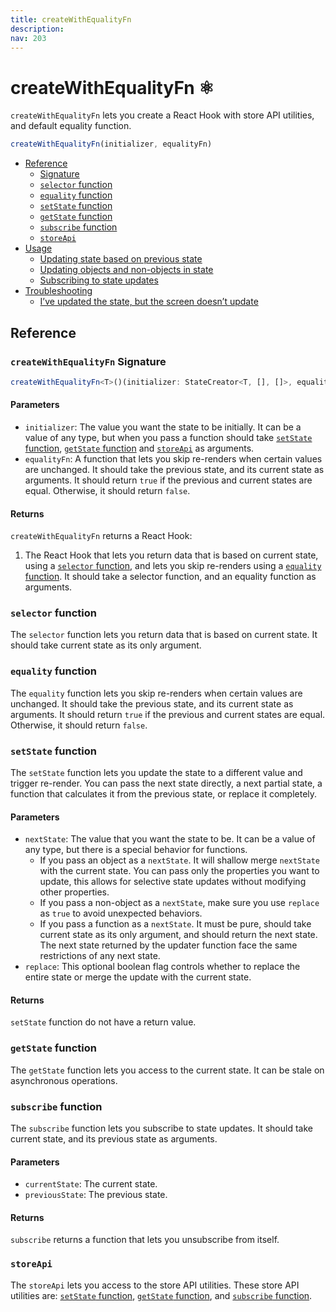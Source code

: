 ```yaml
---
title: createWithEqualityFn
description:
nav: 203
---
```


# createWithEqualityFn ⚛️

`createWithEqualityFn` lets you create a React Hook with store API utilities, and default equality
function.

```js
createWithEqualityFn(initializer, equalityFn)
```

- [Reference](#reference)
  - [Signature](#createwithequalityfn-signature)
  - [`selector` function](#selector-function)
  - [`equality` function](#equality-function)
  - [`setState` function](#setstate-function)
  - [`getState` function](#getstate-function)
  - [`subscribe` function](#subscribe-function)
  - [`storeApi`](#storeapi)
- [Usage](#usage)
  - [Updating state based on previous state](#updating-state-base-on-a-previous-state)
  - [Updating objects and non-objects in state](#updating-objects-and-non-objects-in-state)
  - [Subscribing to state updates](#subscribing-to-state-updates)
- [Troubleshooting](#troubleshooting)
  - [I’ve updated the state, but the screen doesn’t update](#ive-updated-the-state-but-the-screen-doesnt-update)

## Reference

### `createWithEqualityFn` Signature

```ts
createWithEqualityFn<T>()(initializer: StateCreator<T, [], []>, equalityFn: (a: T, b: T) => boolean): UseBoundStore<StoreApi<T>>
```

#### Parameters

- `initializer`: The value you want the state to be initially. It can be a value of any type, but
  when you pass a function should take [`setState` function](#setstate-function),
  [`getState` function](#getstate-function) and [`storeApi`](#storeapi) as arguments.
- `equalityFn`: A function that lets you skip re-renders when certain values are unchanged. It
  should take the previous state, and its current state as arguments. It should return `true` if
  the previous and current states are equal. Otherwise, it should return `false`.

#### Returns

`createWithEqualityFn` returns a React Hook:

1. The React Hook that lets you return data that is based on current state, using a
   [`selector` function](#selector-function), and lets you skip re-renders using a
   [`equality` function](#equality-function). It should take a selector function, and an equality
   function as arguments.

### `selector` function

The `selector` function lets you return data that is based on current state. It should take current
state as its only argument.

### `equality` function

The `equality` function lets you skip re-renders when certain values are unchanged. It should
take the previous state, and its current state as arguments. It should return `true` if the
previous and current states are equal. Otherwise, it should return `false`.

### `setState` function

The `setState` function lets you update the state to a different value and trigger re-render. You
can pass the next state directly, a next partial state, a function that calculates it from the
previous state, or replace it completely.

#### Parameters

- `nextState`: The value that you want the state to be. It can be a value of any type, but there is
  a special behavior for functions.
  - If you pass an object as a `nextState`. It will shallow merge `nextState` with the current
    state. You can pass only the properties you want to update, this allows for selective state
    updates without modifying other properties.
  - If you pass a non-object as a `nextState`, make sure you use `replace` as `true` to avoid
    unexpected behaviors.
  - If you pass a function as a `nextState`. It must be pure, should take current state as its
    only argument, and should return the next state. The next state returned by the updater
    function face the same restrictions of any next state.
- `replace`: This optional boolean flag controls whether to replace the entire state or merge the
  update with the current state.

#### Returns

`setState` function do not have a return value.

### `getState` function

The `getState` function lets you access to the current state. It can be stale on asynchronous
operations.

### `subscribe` function

The `subscribe` function lets you subscribe to state updates. It should take current state, and
its previous state as arguments.

#### Parameters

- `currentState`: The current state.
- `previousState`: The previous state.

#### Returns

`subscribe` returns a function that lets you unsubscribe from itself.

### `storeApi`

The `storeApi` lets you access to the store API utilities. These store API utilities are:
[`setState` function](#setstate-function), [`getState` function](#getstate-function), and
[`subscribe` function](#subscribe-function).
